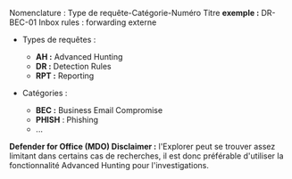 Nomenclature : 
Type de requête-Catégorie-Numéro Titre
**exemple :** DR-BEC-01 Inbox rules : forwarding externe

- Types de requêtes :
  - **AH :** Advanced Hunting
  - **DR :** Detection Rules
  - **RPT :** Reporting

- Catégories :
  - **BEC :** Business Email Compromise
  - **PHISH** : Phishing
  - ...

**Defender for Office (MDO) Disclaimer :** l'Explorer peut se trouver assez limitant dans certains cas de recherches, il est donc préférable d'utiliser la fonctionnalité Advanced Hunting pour l'investigations.
